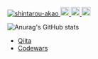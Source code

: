<p align="left"> 
  <a href="https://github.com/shintarou-akao/shintarou-akao/">
    <img src="https://komarev.com/ghpvc/?username=shintarou-akao" alt="shintarou-akao" />
  </a>
  <a href="https://github.com/shintarou-akao">
    <img height="20" src="https://img.shields.io/github/followers/shintarou-akao?label=follow&logo=github&style=flat" />
  </a>
  <a href="http://qiita.com/shintarou-akao">
    <img height="20" src="https://qiita-badge.apiapi.app/s/shintarou-akao/posts.svg" />
  </a>
  <a href="https://qiita.com/shintarou-akao/contributions">
    <img height="20" src="https://qiita-badge.apiapi.app/s/shintarou-akao/contributions.svg" />
  </a>
</p>

![Anurag's GitHub stats](https://github-readme-stats.vercel.app/api?username=shintarou-akao&count_private=true&theme=tokyonight&show_icons=true)

<div>
  <ul>
    <li>
      <a href="https://qiita.com/shintarou-akao">Qiita</a>
    </li>
    <li>
      <a href="https://www.codewars.com/users/shintaro11">Codewars</a>
    </li>
  </ul>
</div>
